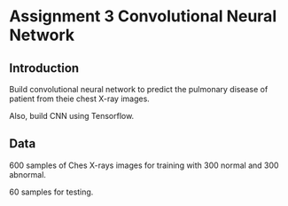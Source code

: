 # Assignment 3 Convolutional Neural Network

## Introduction

Build convolutional neural network to predict the pulmonary disease of patient from theie chest X-ray images.

Also, build CNN using Tensorflow.

## Data

600 samples of Ches X-rays images for training with 300 normal and 300 abnormal.

60 samples for testing.

